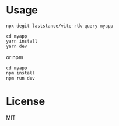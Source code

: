 # Usage

```
npx degit laststance/vite-rtk-query myapp
```

```
cd myapp
yarn install
yarn dev
```

or npm

```
cd myapp
npm install
npm run dev
```

# License

MIT
